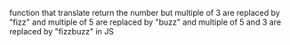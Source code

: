 function that translate
return the number
but multiple of 3 are replaced by "fizz"
and multiple of 5 are replaced by "buzz"
and multiple of 5 and 3 are replaced by "fizzbuzz"
in JS